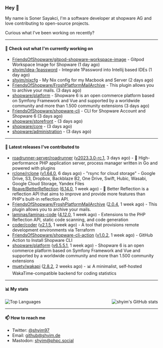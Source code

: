 ### Hey 👋

My name is Soner Sayakci, I'm a software developer at shopware AG and love contributing to open-source projects.

Curious what I've been working on recently?

---

#### 👷 Check out what I'm currently working on

- [FriendsOfShopware/gitpod-shopware-workspace-image](https://github.com/FriendsOfShopware/gitpod-shopware-workspace-image) - Gitpod Workspace Image for Shopware (1 day ago)
- [shyim/idea-1password](https://github.com/shyim/idea-1password) - Integrate 1Password into Intellij based IDEs (1 day ago)
- [shyim/nixcfg](https://github.com/shyim/nixcfg) - My Nix config for my Macbook and Server (2 days ago)
- [FriendsOfShopware/FroshPlatformMailArchive](https://github.com/FriendsOfShopware/FroshPlatformMailArchive) - This plugin allows you to archive your mails. (3 days ago)
- [shopware/platform](https://github.com/shopware/platform) - Shopware 6 is an open commerce platform based on Symfony Framework and Vue and supported by a worldwide community and more than 1.500 community extensions (3 days ago)
- [FriendsOfShopware/shopware-cli](https://github.com/FriendsOfShopware/shopware-cli) - CLI for Shopware Account and Shopware 6 (3 days ago)
- [shopware/storefront](https://github.com/shopware/storefront) -  (3 days ago)
- [shopware/core](https://github.com/shopware/core) -  (3 days ago)
- [shopware/administration](https://github.com/shopware/administration) -  (3 days ago)

---

#### 🔭 Latest releases I've contributed to

- [roadrunner-server/roadrunner](https://github.com/roadrunner-server/roadrunner) ([v2023.3.0-rc.1](https://github.com/roadrunner-server/roadrunner/releases/tag/v2023.3.0-rc.1), 3 days ago) - 🤯 High-performance PHP application server, process manager written in Go and powered with plugins
- [rclone/rclone](https://github.com/rclone/rclone) ([v1.64.0](https://github.com/rclone/rclone/releases/tag/v1.64.0), 6 days ago) - &#34;rsync for cloud storage&#34; - Google Drive, S3, Dropbox, Backblaze B2, One Drive, Swift, Hubic, Wasabi, Google Cloud Storage, Yandex Files
- [Roave/BetterReflection](https://github.com/Roave/BetterReflection) ([6.14.0](https://github.com/Roave/BetterReflection/releases/tag/6.14.0), 1 week ago) - :crystal_ball: Better Reflection is a reflection API that aims to improve and provide more features than PHP&#39;s built-in reflection API.
- [FriendsOfShopware/FroshPlatformMailArchive](https://github.com/FriendsOfShopware/FroshPlatformMailArchive) ([2.0.4](https://github.com/FriendsOfShopware/FroshPlatformMailArchive/releases/tag/2.0.4), 1 week ago) - This plugin allows you to archive your mails.
- [laminas/laminas-code](https://github.com/laminas/laminas-code) ([4.12.0](https://github.com/laminas/laminas-code/releases/tag/4.12.0), 1 week ago) - Extensions to the PHP Reflection API, static code scanning, and code generation
- [coder/coder](https://github.com/coder/coder) ([v2.1.5](https://github.com/coder/coder/releases/tag/v2.1.5), 1 week ago) - A tool that provisions remote development environments via Terraform
- [FriendsOfShopware/shopware-cli-action](https://github.com/FriendsOfShopware/shopware-cli-action) ([v1.0.2](https://github.com/FriendsOfShopware/shopware-cli-action/releases/tag/v1.0.2), 1 week ago) - GitHub Action to Install Shopware CLI
- [shopware/platform](https://github.com/shopware/platform) ([v6.5.5.1](https://github.com/shopware/platform/releases/tag/v6.5.5.1), 1 week ago) - Shopware 6 is an open commerce platform based on Symfony Framework and Vue and supported by a worldwide community and more than 1.500 community extensions
- [muety/wakapi](https://github.com/muety/wakapi) ([2.8.2](https://github.com/muety/wakapi/releases/tag/2.8.2), 2 weeks ago) - 📊 A minimalist, self-hosted WakaTime-compatible backend for coding statistics

---

#### 📊 My stats

<img align="right" alt="shyim's GitHub stats" src="https://github-readme-stats.vercel.app/api?username=shyim&count_private=1&show_icons=true&" />

![Top Languages](https://github-readme-stats.vercel.app/api/top-langs/?username=shyim)

---

#### 📫 How to reach me

- Twitter: [@shyim97](https://twitter.com/shyim97)
- Email: [github@shyim.de](mailto://github@shyim.de)
- Mastodon: <a rel="me" href="https://phpc.social/@shyim">shyim@phpc.social</a>

